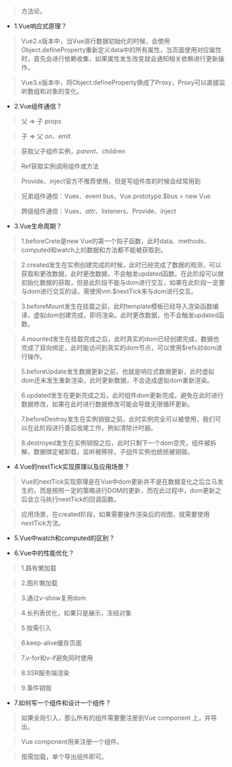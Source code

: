 >方法论。

- 1.Vue响应式原理？

>Vue2.x版本中，当Vue进行数据初始化的时候，会使用Object.defineProperty重新定义data中的所有属性，当页面使用对应属性时，首先会进行依赖收集，如果属性发生改变就会通知相关依赖进行更新操作。

>Vue3.x版本中，将Object.defineProperty换成了Proxy，Proxy可以直接监听数组和对象的变化。

- 2.Vue组件通信？

>父 => 子 props

>子 => 父 $on、$emit

>获取父子组件实例，$parent、$children

>Ref获取实例调用组件或方法

>Provide、inject官方不推荐使用，但是写组件库的时候会经常用到

>兄弟组件通信：Vuex、event bus，Vue.prototype.$bus = new Vue

>跨级组件通信：Vuex、$attr、$listeners、Provide、inject

- 3.Vue生命周期？

>1.beforeCrete是new Vue的第一个钩子函数，此时data、methods、computed和watch上的数据和方法都不能被获取到。

>2.created发生在实例创建完成的时候，此时已经完成了数据的观测，可以获取和更改数据，此时更改数据，不会触发updated函数。在此阶段可以做初始化数据的获取，但是此阶段不能与dom进行交互，如果在此阶段一定要与dom进行交互的话，需使用vm.$nextTick来与dom进行交互。

>3.beforeMount发生在挂载之前，此时template模板已经导入渲染函数编译，虚拟dom创建完成，即将渲染。此时更改数据，也不会触发updated函数。

>4.mounted发生在挂载完成之后，此时真实的dom已经创建完成，数据也完成了双向绑定，此时能访问到真实的dom节点，可以使用$refs对dom进行操作。

>5.beforeUpdate发生数据更新之前，也就是响应式数据更新，此时虚拟dom还未发生重新渲染，此时更新数据，不会造成虚拟dom重新渲染。

>6.updated发生在更新完成之后，此时组件dom更新完成。避免在此时进行数据修改，如果在此时进行数据修改可能会导致无限循环更新。

>7.beforeDestroy发生在实例销毁之前，此时实例完全可以被使用，我们可以在此阶段进行善后收尾工作，例如清除计时器。

>8.destroyed发生在实例销毁之后，此时只剩下一个dom空壳，组件被拆解，数据绑定被卸载，监听被移除，子组件实例也统统被销毁。

- 4.Vue的nextTick实现原理以及应用场景？

>Vue的nextTick实现原理是在Vue中dom更新并不是在数据变化之后立马发生的，而是按照一定的策略进行DOM的更新，而在此过程中，dom更新之后会立马执行nextTick的回调函数。

>应用场景，在created阶段，如果需要操作渲染后的视图，就需要使用nextTick方法。

- 5.Vue中watch和computed的区别？

- 6.Vue中的性能优化？

>1.路有懒加载

>2.图片懒加载

>3.通过v-show复用dom

>4.长列表优化，如果只是展示，冻结对象

>5.按需引入

>6.keep-alive缓存页面

>7.v-for和v-if避免同时使用

>8.SSR服务端渲染

>9.事件销毁

- 7.如何写一个组件和设计一个组件？

>如果全局引入，那么所有的组件需要要注册到Vue component 上，并导出。

>Vue component用来注册一个组件。

>按需加载，单个导出组件即可。
